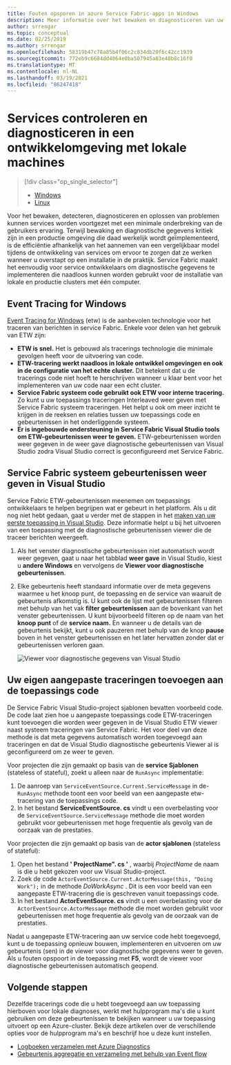 ```yaml
---
title: Fouten opsporen in azure Service Fabric-apps in Windows
description: Meer informatie over het bewaken en diagnosticeren van uw services die zijn geschreven met behulp van Microsoft Azure Service Fabric op een lokale ontwikkel machine.
author: srrengar
ms.topic: conceptual
ms.date: 02/25/2019
ms.author: srrengar
ms.openlocfilehash: 58319b47c78a85b4f06c2c834db20f6c42cc1939
ms.sourcegitcommit: 772eb9c6684dd4864e0ba507945a83e48b8c16f0
ms.translationtype: MT
ms.contentlocale: nl-NL
ms.lasthandoff: 03/19/2021
ms.locfileid: "86247418"
---
```

# <a name="monitor-and-diagnose-services-in-a-local-machine-development-setup"></a>Services controleren en diagnosticeren in een ontwikkelomgeving met lokale machines
> [!div class="op_single_selector"]
> * [Windows](service-fabric-diagnostics-how-to-monitor-and-diagnose-services-locally.md)
> * [Linux](service-fabric-diagnostics-how-to-monitor-and-diagnose-services-locally-linux.md)
> 
> 

Voor het bewaken, detecteren, diagnosticeren en oplossen van problemen kunnen services worden voortgezet met een minimale onderbreking van de gebruikers ervaring. Terwijl bewaking en diagnostische gegevens kritiek zijn in een productie omgeving die daad werkelijk wordt geïmplementeerd, is de efficiëntie afhankelijk van het aannemen van een vergelijkbaar model tijdens de ontwikkeling van services om ervoor te zorgen dat ze werken wanneer u overstapt op een installatie in de praktijk. Service Fabric maakt het eenvoudig voor service ontwikkelaars om diagnostische gegevens te implementeren die naadloos kunnen worden gebruikt voor de installatie van lokale en productie clusters met één computer.

## <a name="event-tracing-for-windows"></a>Event Tracing for Windows
[Event Tracing for Windows](/windows/win32/etw/event-tracing-portal) (etw) is de aanbevolen technologie voor het traceren van berichten in service Fabric. Enkele voor delen van het gebruik van ETW zijn:

* **ETW is snel.** Het is gebouwd als tracerings technologie die minimale gevolgen heeft voor de uitvoering van code.
* **ETW-tracering werkt naadloos in lokale ontwikkel omgevingen en ook in de configuratie van het echte cluster.** Dit betekent dat u de tracerings code niet hoeft te herschrijven wanneer u klaar bent voor het implementeren van uw code naar een echt cluster.
* **Service Fabric systeem code gebruikt ook ETW voor interne tracering.** Zo kunt u uw toepassings traceringen Interleaved weer geven met Service Fabric systeem traceringen. Het helpt u ook om meer inzicht te krijgen in de reeksen en relaties tussen uw toepassings code en gebeurtenissen in het onderliggende systeem.
* **Er is ingebouwde ondersteuning in Service Fabric Visual Studio tools om ETW-gebeurtenissen weer te geven.** ETW-gebeurtenissen worden weer gegeven in de weer gave diagnostische gebeurtenissen van Visual Studio zodra Visual Studio correct is geconfigureerd met Service Fabric. 

## <a name="view-service-fabric-system-events-in-visual-studio"></a>Service Fabric systeem gebeurtenissen weer geven in Visual Studio
Service Fabric ETW-gebeurtenissen meenemen om toepassings ontwikkelaars te helpen begrijpen wat er gebeurt in het platform. Als u dit nog niet hebt gedaan, gaat u verder met de stappen in het [maken van uw eerste toepassing in Visual Studio](service-fabric-tutorial-create-dotnet-app.md). Deze informatie helpt u bij het uitvoeren van een toepassing met de diagnostische gebeurtenissen viewer die de traceer berichten weergeeft.

1. Als het venster diagnostische gebeurtenissen niet automatisch wordt weer gegeven, gaat u naar het tabblad **weer gave** in Visual Studio, kiest u **andere Windows** en vervolgens de **Viewer voor diagnostische gebeurtenissen**.
2. Elke gebeurtenis heeft standaard informatie over de meta gegevens waarmee u het knoop punt, de toepassing en de service van waaruit de gebeurtenis afkomstig is. U kunt ook de lijst met gebeurtenissen filteren met behulp van het vak **filter gebeurtenissen** aan de bovenkant van het venster gebeurtenissen. U kunt bijvoorbeeld filteren op de naam van het **knoop punt** of de **service naam.** En wanneer u de details van de gebeurtenis bekijkt, kunt u ook pauzeren met behulp van de knop **pause** boven in het venster gebeurtenissen en het later hervatten zonder dat er gebeurtenissen verloren gaan.
   
   ![Viewer voor diagnostische gegevens van Visual Studio](./media/service-fabric-diagnostics-how-to-monitor-and-diagnose-services-locally/DiagEventsExamples2.png)

## <a name="add-your-own-custom-traces-to-the-application-code"></a>Uw eigen aangepaste traceringen toevoegen aan de toepassings code
De Service Fabric Visual Studio-project sjablonen bevatten voorbeeld code. De code laat zien hoe u aangepaste toepassings code ETW-traceringen kunt toevoegen die worden weer gegeven in de Visual Studio ETW viewer naast systeem traceringen van Service Fabric. Het voor deel van deze methode is dat meta gegevens automatisch worden toegevoegd aan traceringen en dat de Visual Studio diagnostische gebeurtenis Viewer al is geconfigureerd om ze weer te geven.

Voor projecten die zijn gemaakt op basis van de **service Sjablonen** (stateless of stateful), zoekt u alleen naar de `RunAsync` implementatie:

1. De aanroep van `ServiceEventSource.Current.ServiceMessage` in de- `RunAsync` methode toont een voor beeld van een aangepaste etw-tracering van de toepassings code.
2. In het bestand **ServiceEventSource. cs** vindt u een overbelasting voor de `ServiceEventSource.ServiceMessage` methode die moet worden gebruikt voor gebeurtenissen met hoge frequentie als gevolg van de oorzaak van de prestaties.

Voor projecten die zijn gemaakt op basis van de **actor sjablonen** (stateless of stateful):

1. Open het bestand **' ProjectName". cs '** , waarbij *ProjectName* de naam is die u hebt gekozen voor uw Visual Studio-project.  
2. Zoek de code `ActorEventSource.Current.ActorMessage(this, "Doing Work");` in de methode *DoWorkAsync* .  Dit is een voor beeld van een aangepaste ETW-tracering die is geschreven vanuit toepassings code.  
3. In het bestand **ActorEventSource. cs** vindt u een overbelasting voor de `ActorEventSource.ActorMessage` methode die moet worden gebruikt voor gebeurtenissen met hoge frequentie als gevolg van de oorzaak van de prestaties.

Nadat u aangepaste ETW-tracering aan uw service code hebt toegevoegd, kunt u de toepassing opnieuw bouwen, implementeren en uitvoeren om uw gebeurtenis (sen) in de viewer voor diagnostische gegevens weer te geven. Als u fouten opspoort in de toepassing met **F5**, wordt de viewer voor diagnostische gebeurtenissen automatisch geopend.

## <a name="next-steps"></a>Volgende stappen
Dezelfde tracerings code die u hebt toegevoegd aan uw toepassing hierboven voor lokale diagnoses, werkt met hulpprogram ma's die u kunt gebruiken om deze gebeurtenissen te bekijken wanneer u uw toepassing uitvoert op een Azure-cluster. Bekijk deze artikelen over de verschillende opties voor de hulpprogram ma's en beschrijf hoe u deze kunt instellen.

* [Logboeken verzamelen met Azure Diagnostics](./service-fabric-diagnostics-event-aggregation-wad.md)
* [Gebeurtenis aggregatie en verzameling met behulp van Event flow](service-fabric-diagnostics-event-aggregation-eventflow.md)
